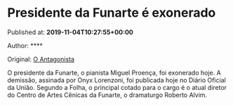 
# Presidente da Funarte é exonerado

Published at: **2019-11-04T10:27:55+00:00**

Author: ****

Original: [O Antagonista](https://www.oantagonista.com/brasil/presidente-da-funarte-e-exonerado/)

O presidente da Funarte, o pianista Miguel Proença, foi exonerado hoje.
A demissão, assinada por Onyx Lorenzoni, foi publicada hoje no Diário Oficial da União.
Segundo a Folha, o principal cotado para o cargo é o atual diretor do Centro de Artes Cênicas da Funarte, o dramaturgo Roberto Alvim.
